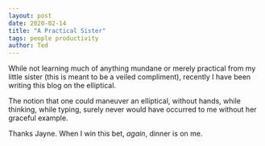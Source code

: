 ```yaml
---
layout: post
date: 2020-02-14
title: "A Practical Sister"
tags: people productivity
author: Ted
---
```


While not learning much of anything mundane or merely practical from my little sister (this is meant to be a veiled compliment), recently I have been writing this blog on the elliptical.

The notion that one could maneuver an elliptical, without hands, while thinking, while typing, surely never would have occurred to me without her graceful example.

Thanks Jayne. When I win this bet, _again_, dinner is on me.
